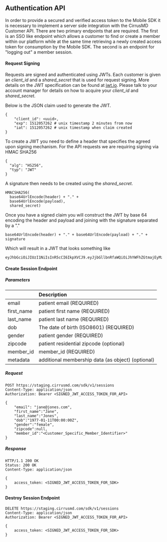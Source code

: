 ## Authentication API

In order to provide a secured and verified access token to the Mobile SDK it is necessary to implement a server side integration with the CirrusMD Customer API. There are two primary endpoints that are required. The first is an SSO like endpoint which allows a customer to find or create a member within our platform while at the same time retrieving a newly created access token for consumption by the Mobile SDK. The second is an endpoint for "logging out" a member session.

#### Request Signing

Requests are signed and authenticated using JWTs. Each customer is given an _client\_id_ and a _shared\_secret_ that is used for request signing. More details on the JWT specification can be found at [jwt.io](https://jwt.io/introduction/). Please talk to your account manager for details on how to acquire your _client\_id_  and _shared\_secret._

Below is the JSON claim used to generate the JWT.

```
{
    "client_id": <uuid>,
    "exp": 1512057262 # unix timestamp 2 minutes from now
    "iat": 1512057262 # unix timestamp when claim created
}
```

To create a JWT you need to define a header that specifies the agreed upon signing mechanism. For the API requests we are requiring signing via HMAC SHA256

```
{
  "alg": "HS256",
  "typ": "JWT"
}
```

A signature then needs to be created using the _shared\_secret_.

```
HMACSHA256(
  base64UrlEncode(header) + "." +
  base64UrlEncode(payload),
  shared_secret)
```

Once you have a signed claim you will construct the JWT by base 64 encoding the header and payload and joining with the signature separated by a "."

```
base64UrlEncode(header) + "." + base64UrlEncode(payload) + "." + signature
```

Which will result in a JWT that looks something like

```
eyJhbGciOiJIUzI1NiIsInR5cCI6IkpXVCJ9.eyJjbGllbnRfaWQiOiJhYWFhZGtmajEyMzEyYXFrdmFzZGZkczIzNDQyMzE0MXZhc2FkYiIsImV4cCI6MTUxMjA1NzI2MiwiaWF0IjoxNTEyMDU3MjYyfQ.aCNXGvoiDz2s6Pu0Yt4fRFRTCGt0FjwUIARarT68YN8
```

#### 

#### Create Session Endpoint

##### Parameters

|  | Description |
| :--- | :--- |
| email | patient email \(REQUIRED\) |
| first\_name | patient first name \(REQUIRED\) |
| last\_name | patient last name \(REQUIRED\) |
| dob | The date of birth \(ISO8601\) \(REQUIRED\) |
| gender | patient gender \(REQUIRED\) |
| zipcode | patient residential zipcode \(optional\) |
| member\_id | member\_id \(REQUIRED\) |
| metadata | additional membership data \(as object\) \(optional\) |

##### Request

```
POST https://staging.cirrusmd.com/sdk/v1/sessions
Content-Type: application/json
Authorization: Bearer <SIGNED_JWT_ACCESS_TOKEN_FOR_API>

{
    "email": "jane@jones.com",
    "first_name":"Jane",
    "last_name":"Jones",
    "dob":"1977-01-11T00:00:00Z",
    "gender":"female",
    "zipcode":null,
    "member_id":"<Customer_Specific_Member_Identifier>"
}
```

##### Response

```
HTTP/1.1 200 OK
Status: 200 OK
Content-Type: application/json

{
    access_token: <SIGNED_JWT_ACCESS_TOKEN_FOR_SDK>
}
```

#### 

#### Destroy Session Endpoint

```
DELETE https://staging.cirrusmd.com/sdk/v1/sessions
Content-Type: application/json
Authorization: Bearer <SIGNED_JWT_ACCESS_TOKEN_FOR_API>

{
    access_token: <SIGNED_JWT_ACCESS_TOKEN_FOR_SDK>
}
```




